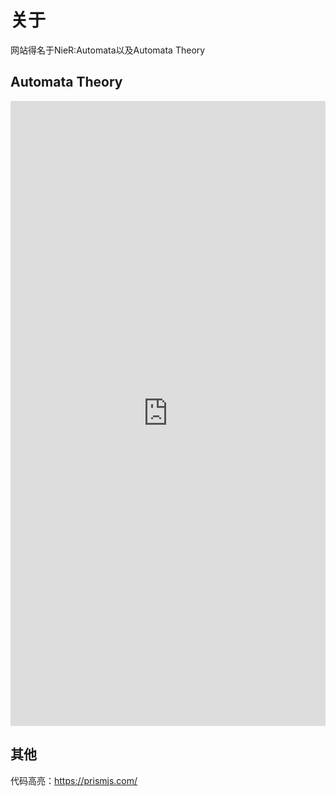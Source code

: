 # 关于
网站得名于NieR:Automata以及Automata Theory
## Automata Theory
<iframe
    src="https://zh.wikipedia.org/wiki/%E8%87%AA%E5%8B%95%E6%A9%9F%E7%90%86%E8%AB%96" 
    width="100%"
    height="1000"
    frameborder="0"
    allowfullscreen
    sandbox>
</iframe>

## 其他
代码高亮：https://prismjs.com/
